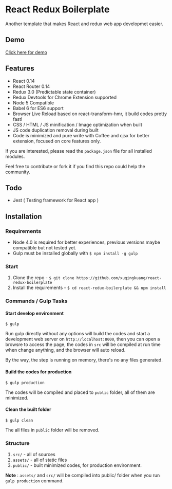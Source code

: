 # React Redux Boilerplate

Another template that makes React and redux web app developmet easier.

## Demo

[Click here for demo](http://xuqingkuang.github.io/react-redux-boilerplate)

## Features

* React 0.14
* React Router 0.14
* Redux 3.0 (Predictable state container)
* Redux Devtools for Chrome Extension supported
* Node 5 Compatible
* Babel 6 for ES6 support
* Browser Live Reload based on react-transform-hmr, it build codes pretty fast!
* CSS / HTML / JS minification / Image optimization when built
* JS code duplication removal during built
* Code is minimized and pure write with Coffee and cjsx for better extension, focused on core features only.

If you are interested, please read the `package.json` file for all installed modules.

Feel free to contribute or fork it if you find this repo could help the community.

## Todo

* Jest ( Testing framework for React app )

## Installation

### Requirements

* Node 4.0 is required for better experiences, previous versions maybe compatible but not tested yet.
* Gulp must be installed globally with `$ npm install -g gulp`

### Start

1. Clone the repo - `$ git clone https://github.com/xuqingkuang/react-redux-boilerplate`
2. Install the requirements - `$ cd react-redux-boilerplate && npm install`

### Commands / Gulp Tasks

#### Start develop environment

```$ gulp```

Run gulp directly without any options will build the codes and start a
development web server on `http://localhost:8000`, then you can open a browsre to
access the page, the codes in `src` will be compiled at run time when change
anything, and the browser will auto reload.

By the way, the step is running on memory, there's no any files generated.

#### Build the codes for production

```$ gulp production```

The codes will be compiled and placed to `public` folder, all of them are minimized.

####  Clean the built folder

```$ gulp clean```

The all files in `public` folder will be removed.

### Structure

1. `src/`       - all of sources
2. `assets/`    - all of static files
3. `public/`    - built minimized codes, for production environment.

__Note__ : `assets/` and `src/` will be compiled into public/ folder when you run `gulp production` command.
